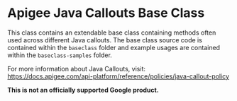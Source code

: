 # Apigee Java Callouts Base Class

This class contains an extendable base class containing methods often used across different Java callouts. The base class source code is contained within the `baseclass` folder and example usages are contained within the `baseclass-samples` folder.

For more information about Java Callouts, visit:
https://docs.apigee.com/api-platform/reference/policies/java-callout-policy

**This is not an officially supported Google product.**
